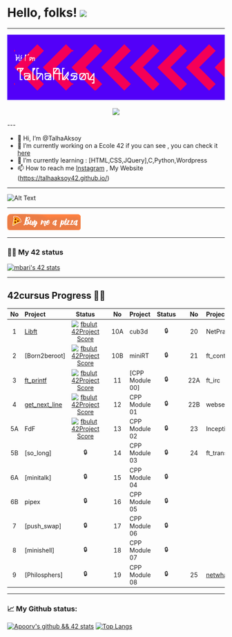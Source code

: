 # Hello, folks! <img src="https://github.com/barimehdi77/barimehdi77/blob/main/wave.gif" width="30px">
---

![Header.png](https://github.com/TalhaAksoy/TalhaAksoy/blob/main/header(1).jpg)
<p align="center"><img align="center" src="https://komarev.com/ghpvc/?username=TalhaAksoy&&color=blue&style=flat-square"></p>
---

- 👋 Hi, I’m @TalhaAksoy
- 🔭 I’m currently working on a Ecole 42 if you can see , you can check it [here](https://github.com/TalhaAksoy)
- 🌱 I’m currently learning : [HTML,CSS,JQuery],C,Python,Wordpress
- 📫 How to reach me [Instagram](https://www.instagram.com/tlhksy3/) , My Website (https://talhaaksoy42.github.io/)

---

![Alt Text](https://github.com/TalhaAksoy/TalhaAksoy/blob/main/giphy.gif)

---

[!["Buy Me A Pizza"](https://github.com/Fatihcloud/Fatihcloud/blob/main/orange_img(1).png)](https://www.buymeacoffee.com/TalhaAksoy)

---

### 👨‍💻 My 42 status
[![mbari's 42 stats](https://badge42.herokuapp.com/api/stats/saksoy?cursus=C%20reloaded)](https://profile.intra.42.fr/users/saksoy)

---

## 42cursus Progress 💪🏻
| No  | Project                                     | Status |   | No  | Project                                   | Status |   | No  | Project                        | Status |
| :-: | :------------------------------------------ | :----: | - | :-: | :---------------------------------------- | :----: | - | :-: | :----------------------------- | :----: |
| 1   | [Libft](https://github.com/TalhaAksoy/42Cursus-Libft)    | [![fbulut 42Project Score](https://badge42.herokuapp.com/api/project/saksoy/Libft)](https://github.com/TalhaAksoy/42Cursus-Libft) |   | 10A | cub3d                                      | 🔒     |   | 20  | NetPractice                    | 🔒      |
| 2   | [Born2beroot]                               | [![fbulut 42Project Score](https://badge42.herokuapp.com/api/project/saksoy/Born2beroot)](https://github.com/Fatihcloud/Libft_42)  |   | 10B | miniRT                                     | 🔒     |   | 21  | ft_containers                  | 🔒      |
| 3   | [ft_printf](https://github.com/TalhaAksoy/42Cursus-Ft_printf)                               |[![fbulut 42Project Score](https://badge42.herokuapp.com/api/project/saksoy/ft_printf)](https://github.com/TalhaAksoy/42Cursus-Ft_printf)|   | 11  | [CPP Module 00]                            | 🔒     |   | 22A | ft_irc                         | 🔒      |
| 4   | [get_next_line](https://github.com/Fatihcloud/42Cursus-Get_Next_Line)     | [![fbulut 42Project Score](https://badge42.herokuapp.com/api/project/saksoy/get_next_line)](https://github.com/Fatihcloud/42Cursus-Get_Next_Line)  |   | 12  | CPP Module 01                              | 🔒     |   | 22B | webserv                        | 🔒      |
| 5A  | FdF                                         | [![fbulut 42Project Score](https://badge42.herokuapp.com/api/project/fbulut/FdF)](https://github.com/Fatihcloud/Libft_42)  |   | 13  | CPP Module 02                              | 🔒     |   | 23  | Inception                      | 🔒      |
| 5B  | [so_long]                                   | 🔒     |   | 14  | CPP Module 03                              | 🔒     |   | 24  | ft_transcendence               | 🔒      |
| 6A  | [minitalk]                                  | 🔒     |   | 15  | CPP Module 04                              | 🔒     |   |     |                                |         |
| 6B  | pipex                                       | 🔒     |   | 16  | CPP Module 05                              | 🔒     |   |     |                                |         |
| 7   | [push_swap]                                 | 🔒     |   | 17  | CPP Module 06                              | 🔒     |   |     |                                |         |
| 8   | [minishell]                                 | 🔒     |   | 18  | CPP Module 07                              | 🔒     |   |     |                                |         |
| 9   | [Philosphers]                               | 🔒     |   | 19  | CPP Module 08                              | 🔒     |   | 25  | [netwhat](../../../42-netwhat) | 🔒      |

---

### 📈 My Github status:
[![Apoorv's github && 42 stats](https://github-readme-stats.vercel.app/api?username=TalhaAksoy&show_icons=true&theme=radical)](https://github.com/TalhaAksoy)
[![Top Langs](https://github-readme-stats.vercel.app/api/top-langs/?username=TalhaAksoy&layout=compact&theme=radical)](https://github.com/TalhaAksoy)

<!---
TalhaAksoy/TalhaAksoy is a ✨ special ✨ repository because its `README.md` (this file) appears on your GitHub profile.
You can click the Preview link to take a look at your changes.
--->

